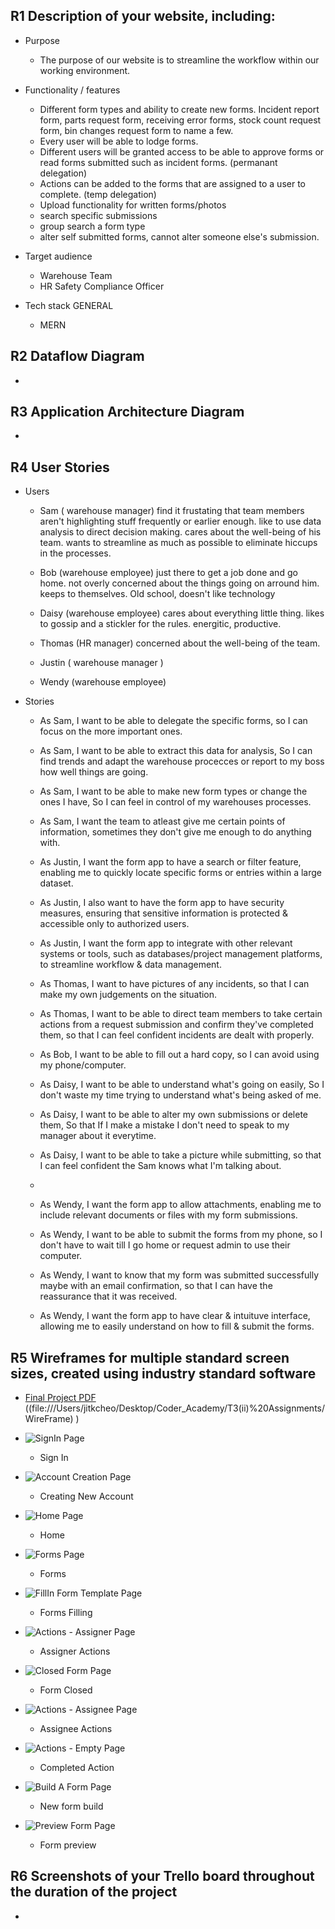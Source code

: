 
## R1	Description of your website, including:
- Purpose
    - The purpose of our website is to streamline the workflow within our working environment. 

- Functionality / features
    - Different form types and ability to create new forms. Incident report form, parts request form, receiving error forms, stock count request form, bin changes request form to name a few.
    - Every user will be able to lodge forms.
    - Different users will be granted access to be able to approve forms or read forms submitted such as incident forms. (permanant delegation)
    - Actions can be added to the forms that are assigned to a user to complete. (temp delegation)
    - Upload functionality for written forms/photos
    - search specific submissions
    - group search a form type
    - alter self submitted forms, cannot alter someone else's submission.


- Target audience
    - Warehouse Team
    - HR Safety Compliance Officer

- Tech stack	GENERAL
    - MERN

## R2	Dataflow Diagram	
-   

## R3	Application Architecture Diagram	
- 

## R4	User Stories

- Users

    - Sam ( warehouse manager) find it frustating that team members aren't highlighting stuff frequently or earlier enough. like to use data analysis to direct decision making. cares about the well-being of his team. wants to streamline as much as possible to eliminate hiccups in the processes.

    - Bob (warehouse employee) just there to get a job done and go home. not overly concerned about the things going on arround him. keeps to themselves. Old school, doesn't like technology

    - Daisy (warehouse employee) cares about everything little thing. likes to gossip and a stickler for the rules. energitic, productive.

    - Thomas (HR manager) concerned about the well-being of the team.

    - Justin ( warehouse manager )

    - Wendy (warehouse employee)

- Stories

    - As Sam, I want to be able to delegate the specific forms, so I can focus on the more important ones.
    - As Sam, I want to be able to extract this data for analysis, So I can find trends and adapt the warehouse procecces or report to my boss how well things are going.
    - As Sam, I want to be able to make new form types or change the ones I have, So I can feel in control of my warehouses processes.
    - As Sam, I want the team to atleast give me certain points of information, sometimes they don't give me enough to do anything with.
   
    - As Justin, I want the form app to have a search or filter feature, enabling me to quickly locate specific forms or entries within a large dataset.
    - As Justin, I also want to have the form app to have security measures, ensuring that sensitive information is protected & accessible only to authorized users.
    - As Justin, I want the form app to integrate with other relevant systems or tools, such as databases/project management platforms, to streamline workflow & data management.

    - As Thomas, I want to have pictures of any incidents, so that I can make my own judgements on the situation.
    - As Thomas, I want to be able to direct team members to take certain actions from a request submission and confirm they've completed them, so that I can feel confident incidents are dealt with properly.

    - As Bob, I want to be able to fill out a hard copy, so I can avoid using my phone/computer.

    - As Daisy, I want to be able to understand what's going on easily, So I don't waste my time trying to understand what's being asked of me.
    - As Daisy, I want to be able to alter my own submissions or delete them, So that If I make a mistake I don't need to speak to my manager about it everytime.
    - As Daisy, I want to be able to take a picture while submitting, so that I can feel confident the Sam knows what I'm talking about.
    - 
    - As Wendy, I want the form app to allow attachments, enabling me to include relevant documents or files with my form submissions.
    - As Wendy, I want to be able to submit the forms from my phone, so I don't have to wait till I go home or request admin to use their computer.
    - As Wendy, I want to know that my form was submitted successfully maybe with an email confirmation, so that I can have the reassurance that it was received.
    - As Wendy, I want the form app to have clear & intuituve interface, allowing me to easily understand on how to fill & submit the forms.

## R5	Wireframes for multiple standard screen sizes, created using industry standard software
- [Final Project PDF](file:///Users/jitkcheo/Desktop/Coder_Academy/T3(ii)%20Assignments/WireFrame/FinalProject.pdf)
((file:///Users/jitkcheo/Desktop/Coder_Academy/T3(ii)%20Assignments/WireFrame)
)

- ![SignIn Page](./WireFrame/SignIn%20Page.png)
    - Sign In 
- ![Account Creation Page](./WireFrame/Account%20Creation.png)
    - Creating New Account
- ![Home Page](./WireFrame/Home%20Page.png)
    - Home 
- ![Forms Page](./WireFrame/Forms%20Page.png)
    - Forms
- ![FillIn Form Template Page](./WireFrame/Fill%20In%20Form%20Template.png)
    - Forms Filling
- ![Actions - Assigner Page](./WireFrame/Actions%20-%20Assigner.png)
    - Assigner Actions 
- ![Closed Form Page](./WireFrame/Closed%20Form.png)
    - Form Closed
- ![Actions - Assignee Page](./WireFrame/Actions%20-%20Assignee.png)
    - Assignee Actions
- ![Actions - Empty Page](./WireFrame/Actions%20-%20Empty.png)
    - Completed Action 
- ![Build A Form Page](./WireFrame/Build%20a%20form.png)
    - New form build
- ![Preview Form Page](./WireFrame/Preview%20Form.png)
    - Form preview


## R6	Screenshots of your Trello board throughout the duration of the project	
- 